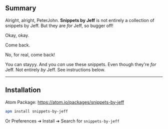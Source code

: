 ## Summary
Alright, alright, PeterJohn. **Snippets by Jeff** is not entirely a collection of snippets by Jeff. But they are *for* Jeff, so bugger off!

Okay, okay.

Come back.

No, for real, come back!

You can stayyy. And you *can* use these snippets. Even though they're *for* Jeff. Not entirely *by* Jeff. See instructions below.

---

## Installation
Atom Package: https://atom.io/packages/snippets-by-jeff

```bash
apm install snippets-by-jeff
```
Or Preferences ➔ Install ➔ Search for `snippets-by-jeff`

